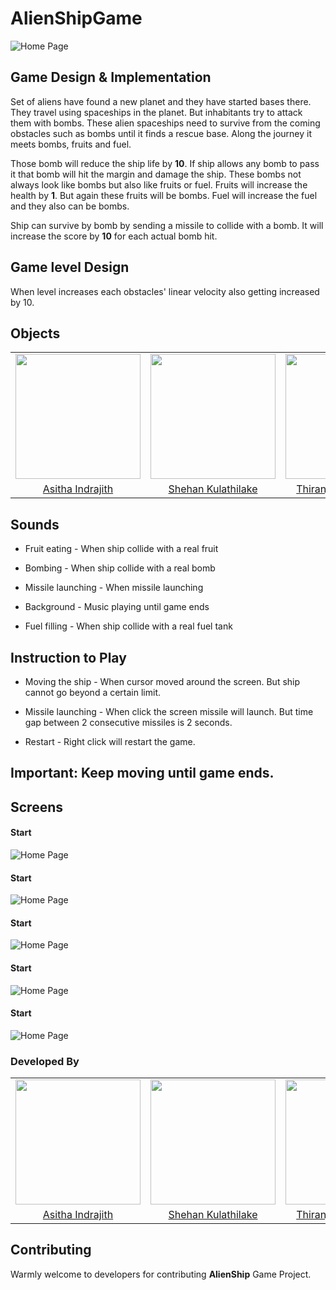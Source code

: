 # AlienShipGame

![Home Page](https://github.com/AsithaIndrajith/AlienShipGame/blob/master/Assets/main.png)

## **Game Design &amp; Implementation**

Set of aliens have found a new planet and they have started bases there. They travel using spaceships in the planet. But inhabitants try to attack them with bombs. These alien spaceships need to survive from the coming obstacles such as bombs until it finds a rescue base. Along the journey it meets bombs, fruits and fuel.

Those bomb will reduce the ship life by **10**. If ship allows any bomb to pass it that bomb will hit the margin and damage the ship. These bombs not always look like bombs but also like fruits or fuel. Fruits will increase the health by **1**. But again these fruits will be bombs. Fuel will increase the fuel and they also can be bombs.

Ship can survive by bomb by sending a missile to collide with a bomb. It will increase the score by **10** for each actual bomb hit.

## **Game level Design**

When level increases each obstacles&#39; linear velocity also getting increased by 10.

## **Objects**

<table>
<tr>
<td align="center"><img src="https://avatars0.githubusercontent.com/u/25387297?s=460&v=4" width=200></td>
<td align="center"><img src="https://avatars0.githubusercontent.com/u/13849811?s=460&v=4" width=200></td>
<td align="center"><img src="https://avatars0.githubusercontent.com/u/13849811?s=460&v=4" width=200></td>
</tr>
<tr>
<td align="center"><a href="https://github.com/AsithaIndrajith">Asitha Indrajith </a></td>
<td align="center"><a href="#">Shehan Kulathilake</a></td>
<td align="center"><a href="#">Thiranjaya Lakrandika</a></td>
</tr>
</table>

## **Sounds**

* Fruit eating - When ship collide with a real fruit

* Bombing - When ship collide with a real bomb

* Missile launching - When missile launching

* Background - Music playing until game ends

* Fuel filling - When ship collide with a real fuel tank

## Instruction to Play

* Moving the ship - When cursor moved around the screen. But ship cannot go beyond a certain limit.

* Missile launching - When click the screen missile will launch. But time gap between 2 consecutive missiles is 2 seconds. 

* Restart - Right click will restart the game.

## **Important: Keep moving until game ends.**

## **Screens**

#### Start
![Home Page](https://github.com/AsithaIndrajith/AlienShipGame/blob/master/Assets/main.png)

#### Start
![Home Page](https://github.com/AsithaIndrajith/AlienShipGame/blob/master/Assets/main.png)

#### Start
![Home Page](https://github.com/AsithaIndrajith/AlienShipGame/blob/master/Assets/main.png)

#### Start
![Home Page](https://github.com/AsithaIndrajith/AlienShipGame/blob/master/Assets/main.png)

#### Start
![Home Page](https://github.com/AsithaIndrajith/AlienShipGame/blob/master/Assets/main.png)


### Developed By
<table>
<tr>
<td align="center"><img src="https://avatars0.githubusercontent.com/u/25387297?s=460&v=4" width=200></td>
<td align="center"><img src="https://avatars0.githubusercontent.com/u/13849811?s=460&v=4" width=200></td>
<td align="center"><img src="https://avatars0.githubusercontent.com/u/13849811?s=460&v=4" width=200></td>
</tr>
<tr>
<td align="center"><a href="https://github.com/AsithaIndrajith">Asitha Indrajith </a></td>
<td align="center"><a href="#">Shehan Kulathilake</a></td>
<td align="center"><a href="#">Thiranjaya Lakrandika</a></td>
</tr>
</table>

## Contributing
Warmly welcome to developers for contributing **AlienShip** Game Project.
